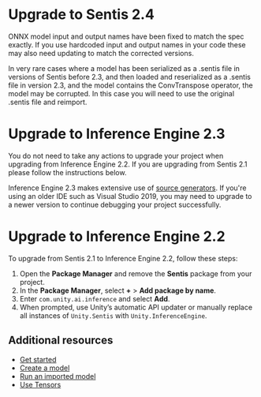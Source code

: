 # Upgrade to Sentis 2.4

ONNX model input and output names have been fixed to match the spec exactly. If you use hardcoded input and output names in your code these may also need updating to match the corrected versions.

In very rare cases where a model has been serialized as a .sentis file in versions of Sentis before 2.3, and then loaded and reserialized as a .sentis file in version 2.3, and the model contains the ConvTranspose operator, the model may be corrupted. In this case you will need to use the original .sentis file and reimport.

# Upgrade to Inference Engine 2.3

You do not need to take any actions to upgrade your project when upgrading from Inference Engine 2.2. If you are upgrading from Sentis 2.1 please follow the instructions below.

Inference Engine 2.3 makes extensive use of [source generators](https://learn.microsoft.com/en-us/shows/on-dotnet/c-source-generators). If you're using an older IDE such as Visual Studio 2019, you may need to upgrade to a newer version to continue debugging your project successfully.

# Upgrade to Inference Engine 2.2

To upgrade from Sentis 2.1 to Inference Engine 2.2, follow these steps:

1. Open the **Package Manager** and remove the **Sentis** package from your project.
2. In the **Package Manager**, select **+** > **Add package by name**.
3. Enter `com.unity.ai.inference` and select **Add**.
4. When prompted, use Unity’s automatic API updater or manually replace all instances of `Unity.Sentis` with `Unity.InferenceEngine`.

## Additional resources

* [Get started](get-started.md)
* [Create a model](create-a-model.md)
* [Run an imported model](run-an-imported-model.md)
* [Use Tensors](use-tensors.md)
